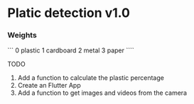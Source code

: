 # Platic detection v1.0

<h3>Weights</h3>
```
0 plastic
1 cardboard
2 metal
3 paper
````

TODO
1. Add a function to calculate the plastic percentage
2. Create an Flutter App
3. Add a function to get images and videos from the camera